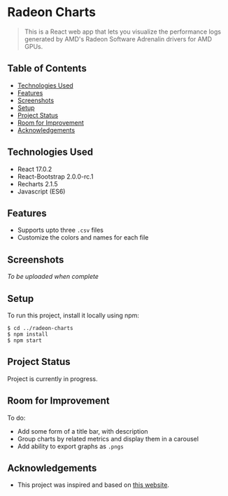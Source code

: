 # Radeon Charts
> This is a React web app that lets you visualize the performance logs generated by AMD's Radeon Software Adrenalin drivers for AMD GPUs.

<!-- > Live demo [_here_](https://www.example.com). -->

## Table of Contents
* [Technologies Used](#technologies-used)
* [Features](#features)
* [Screenshots](#screenshots)
* [Setup](#setup)
* [Project Status](#project-status)
* [Room for Improvement](#room-for-improvement)
* [Acknowledgements](#acknowledgements)

## Technologies Used
- React 17.0.2
- React-Bootstrap 2.0.0-rc.1
- Recharts 2.1.5
- Javascript (ES6)


## Features
- Supports upto three `.csv` files
- Customize the colors and names for each file
<!-- Export the graphs to PNG -->


## Screenshots
_To be uploaded when complete_


## Setup
To run this project, install it locally using npm:

```
$ cd ../radeon-charts
$ npm install
$ npm start
```

## Project Status
Project is currently in progress.

## Room for Improvement
To do:
- Add some form of a title bar, with description
- Group charts by related metrics and display them in a carousel
- Add ability to export graphs as `.pngs`


## Acknowledgements
- This project was inspired and based on [this website](https://adrenalincharts.com/).
